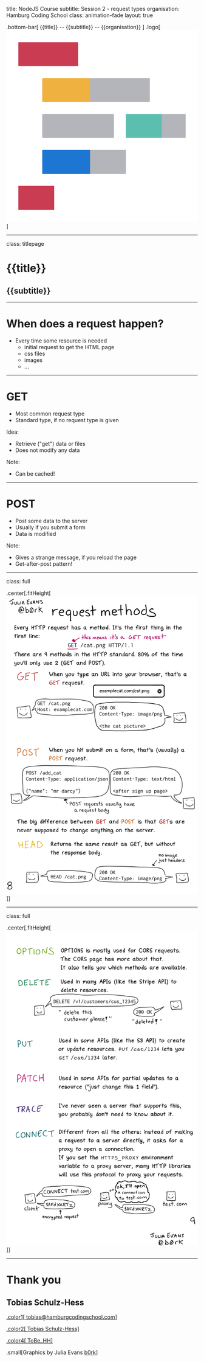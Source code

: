 title: NodeJS Course
subtitle: Session 2 - request types
organisation: Hamburg Coding School
class: animation-fade
layout: true

<!-- This is a presentation using backslide to convert the markdown into slides.
     See https://github.com/sinedied/backslide for more details.
     Run backslide as a docker via
     docker run --rm --init -p 4100:4100 -v $PWD:/src registry.gitlab.com/mpolitze/backslide-docker:latest serve -s -p 4100
-->

<!-- This slide will serve as the base layout for all your slides -->

.bottom-bar[
{{title}} -- {{subtitle}} -- {{organisation}}
]
.logo[![logo](hcs_mid_32x.png)]

---

class: titlepage

# {{title}}

## {{subtitle}}

---

# When does a request happen?

- Every time some resource is needed
  - initial request to get the HTML page
  - css files
  - images
  - ...

---

# GET

- Most common request type
- Standard type, if no request type is given

Idea:

- Retrieve ("get") data or files
- Does not modify any data

Note:

- Can be cached!

---

# POST

- Post some data to the server
- Usually if you submit a form
- Data is modified

Note:

- Gives a strange message, if you reload the page
- Get-after-post pattern!

---

class: full

.center[.fitHeight[![](request-methods-1.png)]]

---

class: full

.center[.fitHeight[![](request-methods-2.png)]]

---

# Thank you

## Tobias Schulz-Hess

[.color1[<i class="fas fa-envelope"></i> tobias@hamburgcodingschool.com]](mailto:tobias@hamburgcodingschool.com)

[.color2[<i class="fab fa-slack"></i> Tobias Schulz-Hess]](https://hamburgcodingschool.slack.com/archives/D026E6LB0PN)

[.color4[<i class="fab fa-twitter"></i> ToBe_HH]](https://twitter.com/ToBe_HH)

.small[Graphics by Julia Evans [<i class="fab fa-twitter"></i> b0rk](https://twitter.com/b0rk)]
